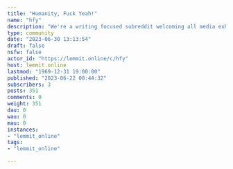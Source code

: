 ```yaml
---
title: "Humanity, Fuck Yeah!" 
name: "hfy"
description: "We're a writing focused subreddit welcoming all media exhibiting the awesome potential of humanity, known as HFY or Humanity, Fuck Yeah! We..."
type: community
date: "2023-06-30 13:13:54"
draft: false
nsfw: false
actor_id: "https://lemmit.online/c/hfy"
host: lemmit.online
lastmod: "1969-12-31 19:00:00"
published: "2023-06-22 08:44:32"
subscribers: 3
posts: 351
comments: 0
weight: 351
dau: 0
wau: 0
mau: 0
instances:
- "lemmit_online"
tags: 
- "lemmit_online"

---
```

